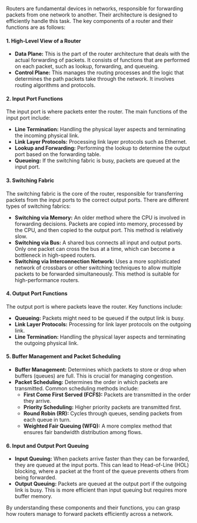 Routers are fundamental devices in networks, responsible for forwarding packets from one network to another. Their architecture is designed to efficiently handle this task. The key components of a router and their functions are as follows:

#### 1. High-Level View of a Router

- **Data Plane:** This is the part of the router architecture that deals with the actual forwarding of packets. It consists of functions that are performed on each packet, such as lookup, forwarding, and queueing.
- **Control Plane:** This manages the routing processes and the logic that determines the path packets take through the network. It involves routing algorithms and protocols.

#### 2. Input Port Functions

The input port is where packets enter the router. The main functions of the input port include:

- **Line Termination:** Handling the physical layer aspects and terminating the incoming physical link.
- **Link Layer Protocols:** Processing link layer protocols such as Ethernet.
- **Lookup and Forwarding:** Performing the lookup to determine the output port based on the forwarding table.
- **Queueing:** If the switching fabric is busy, packets are queued at the input port.

#### 3. Switching Fabric

The switching fabric is the core of the router, responsible for transferring packets from the input ports to the correct output ports. There are different types of switching fabrics:

- **Switching via Memory:** An older method where the CPU is involved in forwarding decisions. Packets are copied into memory, processed by the CPU, and then copied to the output port. This method is relatively slow.
- **Switching via Bus:** A shared bus connects all input and output ports. Only one packet can cross the bus at a time, which can become a bottleneck in high-speed routers.
- **Switching via Interconnection Network:** Uses a more sophisticated network of crossbars or other switching techniques to allow multiple packets to be forwarded simultaneously. This method is suitable for high-performance routers.

#### 4. Output Port Functions

The output port is where packets leave the router. Key functions include:

- **Queueing:** Packets might need to be queued if the output link is busy.
- **Link Layer Protocols:** Processing for link layer protocols on the outgoing link.
- **Line Termination:** Handling the physical layer aspects and terminating the outgoing physical link.

#### 5. Buffer Management and Packet Scheduling

- **Buffer Management:** Determines which packets to store or drop when buffers (queues) are full. This is crucial for managing congestion.
- **Packet Scheduling:** Determines the order in which packets are transmitted. Common scheduling methods include:
    - **First Come First Served (FCFS):** Packets are transmitted in the order they arrive.
    - **Priority Scheduling:** Higher priority packets are transmitted first.
    - **Round Robin (RR):** Cycles through queues, sending packets from each queue in turn.
    - **Weighted Fair Queuing (WFQ):** A more complex method that ensures fair bandwidth distribution among flows.

#### 6. Input and Output Port Queuing

- **Input Queuing:** When packets arrive faster than they can be forwarded, they are queued at the input ports. This can lead to Head-of-Line (HOL) blocking, where a packet at the front of the queue prevents others from being forwarded.
- **Output Queuing:** Packets are queued at the output port if the outgoing link is busy. This is more efficient than input queuing but requires more buffer memory.

By understanding these components and their functions, you can grasp how routers manage to forward packets efficiently across a network.